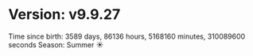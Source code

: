 # Version: v9.9.27
Time since birth: 3589 days, 86136 hours, 5168160 minutes, 310089600 seconds
Season: Summer ☀️
